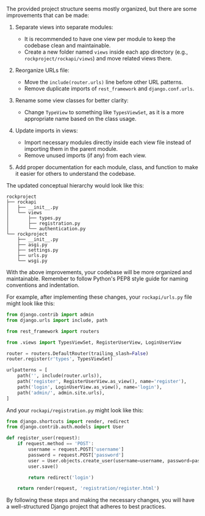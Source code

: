 The provided project structure seems mostly organized, but there are some improvements that can be made:

1. Separate views into separate modules:
   - It is recommended to have one view per module to keep the codebase clean and maintainable.
   - Create a new folder named `views` inside each app directory (e.g., `rockproject/rockapi/views`) and move related views there.

2. Reorganize URLs file:
   - Move the `include(router.urls)` line before other URL patterns.
   - Remove duplicate imports of `rest_framework` and `django.conf.urls`.

3. Rename some view classes for better clarity:
   - Change `TypeView` to something like `TypesViewSet`, as it is a more appropriate name based on the class usage.

4. Update imports in views:
   - Import necessary modules directly inside each view file instead of importing them in the parent module.
   - Remove unused imports (if any) from each view.

5. Add proper documentation for each module, class, and function to make it easier for others to understand the codebase.

The updated conceptual hierarchy would look like this:

```
rockproject
├── rockapi
│   ├── __init__.py
│   └── views
│       ├── types.py
│       ├── registration.py
│       └── authentication.py
└── rockproject
    ├── __init__.py
    ├── asgi.py
    ├── settings.py
    ├── urls.py
    └── wsgi.py
```

With the above improvements, your codebase will be more organized and maintainable. Remember to follow Python's PEP8 style guide for naming conventions and indentation.

For example, after implementing these changes, your `rockapi/urls.py` file might look like this:

```python
from django.contrib import admin
from django.urls import include, path

from rest_framework import routers

from .views import TypesViewSet, RegisterUserView, LoginUserView

router = routers.DefaultRouter(trailing_slash=False)
router.register(r'types', TypesViewSet)

urlpatterns = [
    path('', include(router.urls)),
    path('register', RegisterUserView.as_view(), name='register'),
    path('login', LoginUserView.as_view(), name='login'),
    path('admin/', admin.site.urls),
]
```

And your `rockapi/registration.py` might look like this:

```python
from django.shortcuts import render, redirect
from django.contrib.auth.models import User

def register_user(request):
    if request.method == 'POST':
        username = request.POST['username']
        password = request.POST['password']
        user = User.objects.create_user(username=username, password=password)
        user.save()

        return redirect('login')

    return render(request, 'registration/register.html')
```

By following these steps and making the necessary changes, you will have a well-structured Django project that adheres to best practices.